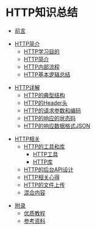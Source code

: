 # HTTP知识总结

<!-- ## 前言 -->
* [前言](README.md)
<!-- ## HTTP简介 -->
* [HTTP简介](http_intro/README.md)
  * [HTTP学习目的](http_intro/ch1_http_learn_purpose.md)
  * [HTTP简介](http_intro/ch2_http_intro.md)
  * [HTTP内部流程](http_intro/ch3_http_internal_process.md)
  * [HTTP基本逻辑总结](http_intro/ch4_http_basic_logic.md)
<!-- ## HTTP详解 -->
* [HTTP详解](http_detail/README.md)
  * [HTTP的典型结构](http_detail/ch1_http_structure.md)
  * [HTTP的Header头](http_detail/ch2_http_header.md)
  * [HTTP的请求参数和编码](http_detail/ch3_http_req_param_encode.md)
  * [HTTP的响应的状态码](http_detail/ch4_http_resp_status_code.md)
  * [HTTP的响应数据格式JSON](http_detail/ch5_http_resp_data_format_json.md)
<!-- ## HTTP相关 -->
* [HTTP相关](http_related/README.md)
  * [HTTP的工具和库](http_related/tool_lib/README.md)
    * [HTTP工具](http_related/tool_lib/tool.md)
    * [HTTP库](http_related/tool_lib/lib.md)
  * [HTTP的后台API设计](http_related/ch2_http_api_design.md)
  * [HTTP相关心得](http_related/ch3_http_note_summary.md)
  * [HTTP的文件上传](http_related/ch4_http_file_upload.md)
  * [混合内容](http_related/ch5_mixed_content.md)
<!-- ## 附录 -->
* [附录](appendix/README.md)
  * [优质教程](appendix/good_tutorial.md)
  * [参考资料](appendix/reference.md)
